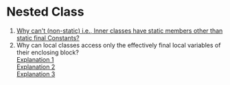 # Nested Class

1. [Why can't (non-static) i.e., Inner classes have static members other than static final Constants?](https://stackoverflow.com/a/975554)
2. Why can local classes access only the effectively final local variables of their enclosing block?<br>
[Explanation 1](https://stackoverflow.com/questions/4732544/why-are-only-final-variables-accessible-in-anonymous-class)<br>
[Explanation 2](https://stackoverflow.com/questions/3910324/why-java-inner-classes-require-final-outer-instance-variables)<br>
[Explanation 3](https://stackoverflow.com/questions/7703355/method-local-inner-class-can-access-final-local-variable-only-why)

